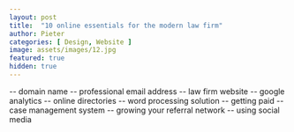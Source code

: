 ```yaml
---
layout: post
title:  "10 online essentials for the modern law firm"
author: Pieter
categories: [ Design, Website ]
image: assets/images/12.jpg
featured: true
hidden: true
---
```


-- domain name
-- professional email address
-- law firm website
-- google analytics
-- online directories
-- word processing solution
-- getting paid
-- case management system
-- growing your referral network
-- using social media
